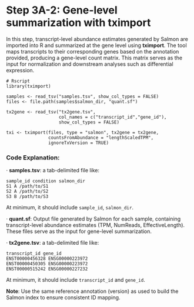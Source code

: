 # Step 3A-2: Gene-level summarization with tximport
In this step, transcript-level abundance estimates generated by Salmon are imported into R and summarized at the gene level using **tximport**. The tool maps transcripts to their corresponding genes based on the annotation provided, producing a gene-level count matrix. This matrix serves as the input for normalization and downstream analyses such as differential expression.  

```
# Rscript
library(tximport)

samples <- read_tsv("samples.tsv", show_col_types = FALSE)
files <- file.path(samples$salmon_dir, "quant.sf")

tx2gene <- read_tsv("tx2gene.tsv",
                    col_names = c("transcript_id","gene_id"),
                    show_col_types = FALSE)

txi <- tximport(files, type = "salmon", tx2gene = tx2gene,
                countsFromAbundance = "lengthScaledTPM",
                ignoreTxVersion = TRUE)
```

### Code Explanation:
· **samples.tsv**: a tab-delimited file like:
```
sample_id condition salmon_dir
S1 A /path/to/S1
S2 A /path/to/S2
S3 B /path/to/S3
```
At minimum, it should include `sample_id`, `salmon_dir`.

· **quant.sf**: Output file generated by Salmon for each sample, containing transcript-level abundance estimates (TPM, NumReads, EffectiveLength).  
These files serve as the input for gene-level summarization.  

· **tx2gene.tsv**: a tab-delimited file like:
```
transcript_id gene_id
ENST00000456328 ENSG00000223972
ENST00000450305 ENSG00000223972
ENST00000515242 ENSG00000227232
```
At minimum, it should include `transcript_id` and `gene_id`.  

**Note**: Use the same reference annotation (version) as used to build the Salmon index to ensure consistent ID mapping. 
